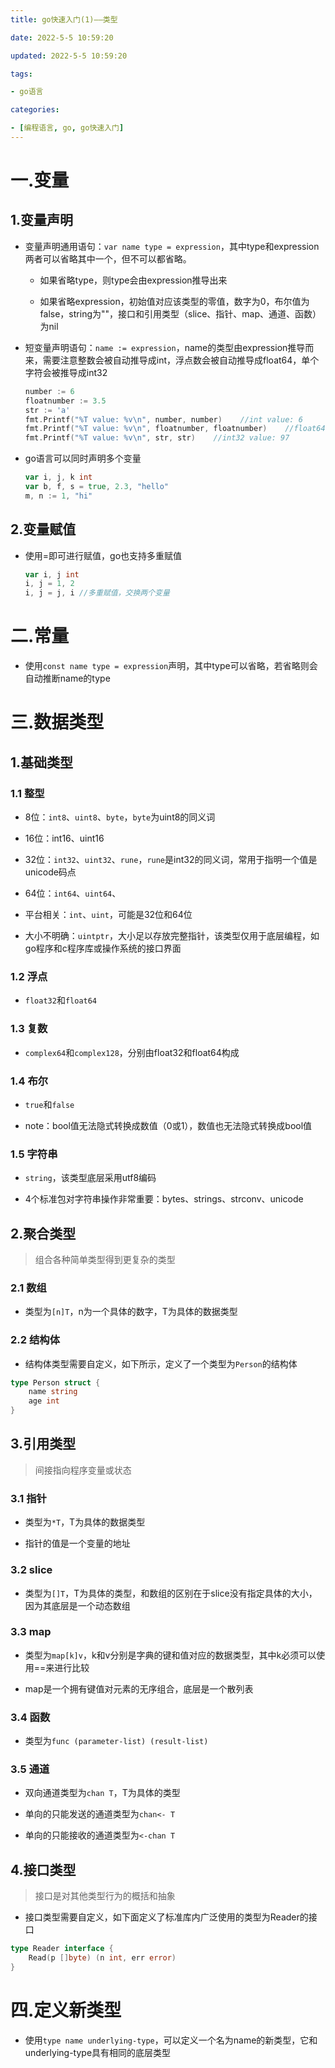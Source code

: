 ```yaml
---
title: go快速入门(1)——类型

date: 2022-5-5 10:59:20

updated: 2022-5-5 10:59:20

tags:

- go语言

categories:

- [编程语言, go, go快速入门]
---
```


# 一.变量

## 1.变量声明

- 变量声明通用语句：`var name type = expression`，其中type和expression两者可以省略其中一个，但不可以都省略。
  
  - 如果省略type，则type会由expression推导出来
  
  - 如果省略expression，初始值对应该类型的零值，数字为0，布尔值为false，string为""，接口和引用类型（slice、指针、map、通道、函数）为nil

- 短变量声明语句：`name := expression`，name的类型由expression推导而来，需要注意整数会被自动推导成int，浮点数会被自动推导成float64，单个字符会被推导成int32
  
  ```go
  number := 6
  floatnumber := 3.5
  str := 'a'
  fmt.Printf("%T value: %v\n", number, number)    //int value: 6
  fmt.Printf("%T value: %v\n", floatnumber, floatnumber)    //float64 value: 3.5
  fmt.Printf("%T value: %v\n", str, str)    //int32 value: 97
  ```

- go语言可以同时声明多个变量
  
  ```go
  var i, j, k int
  var b, f, s = true, 2.3, "hello"
  m, n := 1, "hi"
  ```

## 2.变量赋值

- 使用=即可进行赋值，go也支持多重赋值
  
  ```go
  var i, j int
  i, j = 1, 2
  i, j = j, i //多重赋值，交换两个变量
  ```

# 二.常量

- 使用`const name type = expression`声明，其中type可以省略，若省略则会自动推断name的type

# 三.数据类型

## 1.基础类型

### 1.1 整型

- 8位：`int8`、`uint8`、`byte`，`byte`为uint8的同义词

- 16位：int16、uint16

- 32位：`int32`、`uint32`、`rune`，`rune`是int32的同义词，常用于指明一个值是unicode码点

- 64位：`int64`、`uint64`、

- 平台相关：`int`、`uint`，可能是32位和64位

- 大小不明确：`uintptr`，大小足以存放完整指针，该类型仅用于底层编程，如go程序和c程序库或操作系统的接口界面

### 1.2 浮点

- `float32`和`float64`

### 1.3 复数

- `complex64`和`complex128`，分别由float32和float64构成

### 1.4 布尔

- `true`和`false`

- note：bool值无法隐式转换成数值（0或1），数值也无法隐式转换成bool值

### 1.5 字符串

- `string`，该类型底层采用utf8编码

- 4个标准包对字符串操作非常重要：bytes、strings、strconv、unicode

## 2.聚合类型

> 组合各种简单类型得到更复杂的类型

### 2.1 数组

- 类型为`[n]T`，n为一个具体的数字，T为具体的数据类型

### 2.2 结构体

- 结构体类型需要自定义，如下所示，定义了一个类型为`Person`的结构体

```go
type Person struct {
    name string
    age int
}
```

## 3.引用类型

> 间接指向程序变量或状态

### 3.1 指针

- 类型为`*T`，T为具体的数据类型

- 指针的值是一个变量的地址

### 3.2 slice

- 类型为`[]T`，T为具体的类型，和数组的区别在于slice没有指定具体的大小，因为其底层是一个动态数组

### 3.3 map

- 类型为`map[k]v`，k和v分别是字典的键和值对应的数据类型，其中k必须可以使用==来进行比较

- map是一个拥有键值对元素的无序组合，底层是一个散列表

### 3.4 函数

- 类型为`func (parameter-list) (result-list)`

### 3.5 通道

- 双向通道类型为`chan T`，T为具体的类型

- 单向的只能发送的通道类型为`chan<- T`

- 单向的只能接收的通道类型为`<-chan T`

## 4.接口类型

> 接口是对其他类型行为的概括和抽象

- 接口类型需要自定义，如下面定义了标准库内广泛使用的类型为Reader的接口

```go
type Reader interface {
    Read(p []byte) (n int, err error)
}
```

# 四.定义新类型

- 使用`type name underlying-type`，可以定义一个名为name的新类型，它和underlying-type具有相同的底层类型
